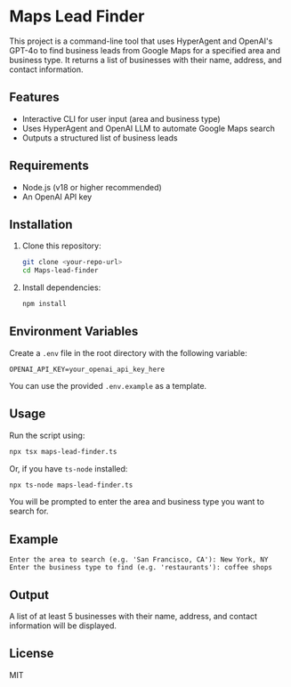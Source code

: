 # Maps Lead Finder

This project is a command-line tool that uses HyperAgent and OpenAI's GPT-4o to find business leads from Google Maps for a specified area and business type. It returns a list of businesses with their name, address, and contact information.

## Features

- Interactive CLI for user input (area and business type)
- Uses HyperAgent and OpenAI LLM to automate Google Maps search
- Outputs a structured list of business leads

## Requirements

- Node.js (v18 or higher recommended)
- An OpenAI API key

## Installation

1. Clone this repository:
   ```bash
   git clone <your-repo-url>
   cd Maps-lead-finder
   ```
2. Install dependencies:
   ```bash
   npm install
   ```

## Environment Variables

Create a `.env` file in the root directory with the following variable:

```
OPENAI_API_KEY=your_openai_api_key_here
```

You can use the provided `.env.example` as a template.

## Usage

Run the script using:

```bash
npx tsx maps-lead-finder.ts
```

Or, if you have `ts-node` installed:

```bash
npx ts-node maps-lead-finder.ts
```

You will be prompted to enter the area and business type you want to search for.

## Example

```
Enter the area to search (e.g. 'San Francisco, CA'): New York, NY
Enter the business type to find (e.g. 'restaurants'): coffee shops
```

## Output

A list of at least 5 businesses with their name, address, and contact information will be displayed.

## License

MIT
